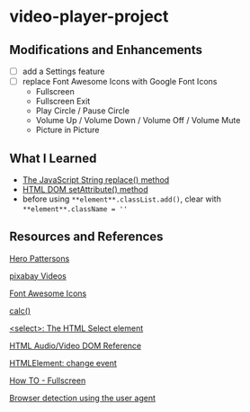 # video-player-project



## Modifications and Enhancements

- [ ] add a Settings feature
- [ ] replace Font Awesome Icons with Google Font Icons
    * Fullscreen
    * Fullscreen Exit
    * Play Circle / Pause Circle
    * Volume Up / Volume Down / Volume Off / Volume Mute
    * Picture in Picture


## What I Learned

* [The JavaScript String replace() method](https://www.w3schools.com/jsref/jsref_replace.asp)
* [HTML DOM setAttribute() method](https://www.w3schools.com/jsref/met_element_setattribute.asp)
* before using ``**element**.classList.add()``, clear with ``**element**.className = ''``

## Resources and References

[Hero Pattersons](https://www.heropatterns.com/)

[pixabay Videos](https://pixabay.com/videos/)

[Font Awesome Icons](https://fontawesome.com/v5.15/icons?d=gallery&p=2&m=free)

[calc()](https://developer.mozilla.org/en-US/docs/Web/CSS/calc())

[\<select\>: The HTML Select element](https://developer.mozilla.org/en-US/docs/Web/HTML/Element/select)

[HTML Audio/Video DOM Reference](https://www.w3schools.com/tags/ref_av_dom.asp)

[HTMLElement: change event](https://developer.mozilla.org/en-US/docs/Web/API/HTMLElement/change_event)

[How TO - Fullscreen](https://www.w3schools.com/howto/howto_js_fullscreen.asp)

[Browser detection using the user agent](https://developer.mozilla.org/en-US/docs/Web/HTTP/Browser_detection_using_the_user_agent)